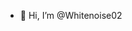 - 👋 Hi, I’m @Whitenoise02

<!---
Whitenoise02/Whitenoise02 is a ✨ special ✨ repository because its `README.md` (this file) appears on your GitHub profile.
You can click the Preview link to take a look at your changes.
--->

